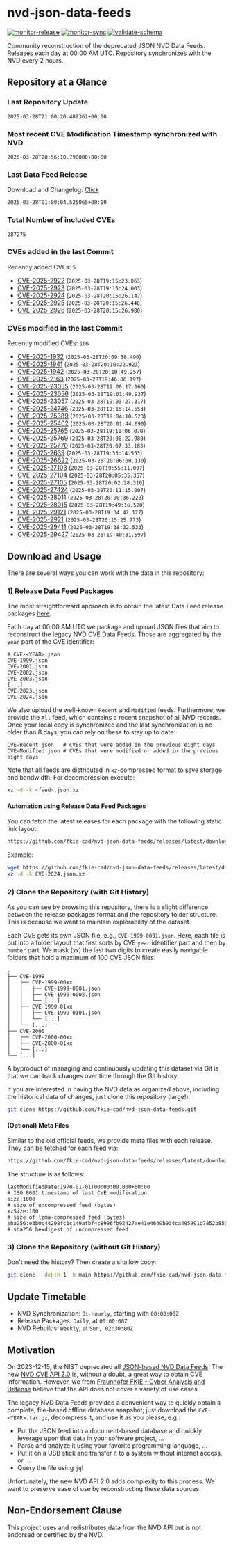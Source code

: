 # nvd-json-data-feeds

[![monitor-release](https://github.com/fkie-cad/nvd-json-data-feeds/actions/workflows/monitor_release.yml/badge.svg)](https://github.com/fkie-cad/nvd-json-data-feeds/actions/workflows/monitor_release.yml)
[![monitor-sync](https://github.com/fkie-cad/nvd-json-data-feeds/actions/workflows/monitor_sync.yml/badge.svg)](https://github.com/fkie-cad/nvd-json-data-feeds/actions/workflows/monitor_sync.yml)
[![validate-schema](https://github.com/fkie-cad/nvd-json-data-feeds/actions/workflows/validate_schema.yml/badge.svg)](https://github.com/fkie-cad/nvd-json-data-feeds/actions/workflows/validate_schema.yml)

Community reconstruction of the deprecated JSON NVD Data Feeds.
[Releases](https://github.com/fkie-cad/nvd-json-data-feeds/releases/latest) each day at 00:00 AM UTC.
Repository synchronizes with the NVD every 2 hours.

## Repository at a Glance

### Last Repository Update

```plain
2025-03-28T21:00:20.489361+00:00
```

### Most recent CVE Modification Timestamp synchronized with NVD

```plain
2025-03-28T20:56:10.790000+00:00
```

### Last Data Feed Release

Download and Changelog: [Click](https://github.com/fkie-cad/nvd-json-data-feeds/releases/latest)

```plain
2025-03-28T01:00:04.525065+00:00
```

### Total Number of included CVEs

```plain
287275
```

### CVEs added in the last Commit

Recently added CVEs: `5`

- [CVE-2025-2922](CVE-2025/CVE-2025-29xx/CVE-2025-2922.json) (`2025-03-28T19:15:23.063`)
- [CVE-2025-2923](CVE-2025/CVE-2025-29xx/CVE-2025-2923.json) (`2025-03-28T19:15:24.003`)
- [CVE-2025-2924](CVE-2025/CVE-2025-29xx/CVE-2025-2924.json) (`2025-03-28T20:15:26.147`)
- [CVE-2025-2925](CVE-2025/CVE-2025-29xx/CVE-2025-2925.json) (`2025-03-28T20:15:26.440`)
- [CVE-2025-2926](CVE-2025/CVE-2025-29xx/CVE-2025-2926.json) (`2025-03-28T20:15:26.980`)


### CVEs modified in the last Commit

Recently modified CVEs: `106`

- [CVE-2025-1932](CVE-2025/CVE-2025-19xx/CVE-2025-1932.json) (`2025-03-28T20:09:58.490`)
- [CVE-2025-1941](CVE-2025/CVE-2025-19xx/CVE-2025-1941.json) (`2025-03-28T20:10:22.923`)
- [CVE-2025-1942](CVE-2025/CVE-2025-19xx/CVE-2025-1942.json) (`2025-03-28T20:10:49.257`)
- [CVE-2025-2163](CVE-2025/CVE-2025-21xx/CVE-2025-2163.json) (`2025-03-28T19:46:06.197`)
- [CVE-2025-23055](CVE-2025/CVE-2025-230xx/CVE-2025-23055.json) (`2025-03-28T19:00:17.160`)
- [CVE-2025-23056](CVE-2025/CVE-2025-230xx/CVE-2025-23056.json) (`2025-03-28T19:01:49.937`)
- [CVE-2025-23057](CVE-2025/CVE-2025-230xx/CVE-2025-23057.json) (`2025-03-28T19:03:27.317`)
- [CVE-2025-24746](CVE-2025/CVE-2025-247xx/CVE-2025-24746.json) (`2025-03-28T19:15:14.553`)
- [CVE-2025-25389](CVE-2025/CVE-2025-253xx/CVE-2025-25389.json) (`2025-03-28T19:04:10.523`)
- [CVE-2025-25462](CVE-2025/CVE-2025-254xx/CVE-2025-25462.json) (`2025-03-28T20:01:44.690`)
- [CVE-2025-25765](CVE-2025/CVE-2025-257xx/CVE-2025-25765.json) (`2025-03-28T19:10:06.070`)
- [CVE-2025-25769](CVE-2025/CVE-2025-257xx/CVE-2025-25769.json) (`2025-03-28T20:08:22.980`)
- [CVE-2025-25770](CVE-2025/CVE-2025-257xx/CVE-2025-25770.json) (`2025-03-28T20:07:33.183`)
- [CVE-2025-2639](CVE-2025/CVE-2025-26xx/CVE-2025-2639.json) (`2025-03-28T19:33:14.553`)
- [CVE-2025-26622](CVE-2025/CVE-2025-266xx/CVE-2025-26622.json) (`2025-03-28T20:06:00.130`)
- [CVE-2025-27103](CVE-2025/CVE-2025-271xx/CVE-2025-27103.json) (`2025-03-28T19:55:11.007`)
- [CVE-2025-27104](CVE-2025/CVE-2025-271xx/CVE-2025-27104.json) (`2025-03-28T20:05:35.357`)
- [CVE-2025-27105](CVE-2025/CVE-2025-271xx/CVE-2025-27105.json) (`2025-03-28T20:02:28.310`)
- [CVE-2025-27424](CVE-2025/CVE-2025-274xx/CVE-2025-27424.json) (`2025-03-28T20:11:15.007`)
- [CVE-2025-28011](CVE-2025/CVE-2025-280xx/CVE-2025-28011.json) (`2025-03-28T20:00:36.220`)
- [CVE-2025-28015](CVE-2025/CVE-2025-280xx/CVE-2025-28015.json) (`2025-03-28T19:49:16.520`)
- [CVE-2025-29121](CVE-2025/CVE-2025-291xx/CVE-2025-29121.json) (`2025-03-28T19:34:42.127`)
- [CVE-2025-2921](CVE-2025/CVE-2025-29xx/CVE-2025-2921.json) (`2025-03-28T20:15:25.773`)
- [CVE-2025-29411](CVE-2025/CVE-2025-294xx/CVE-2025-29411.json) (`2025-03-28T19:38:32.533`)
- [CVE-2025-29427](CVE-2025/CVE-2025-294xx/CVE-2025-29427.json) (`2025-03-28T19:40:31.597`)


## Download and Usage

There are several ways you can work with the data in this repository:

### 1) Release Data Feed Packages

The most straightforward approach is to obtain the latest Data Feed release packages [here](https://github.com/fkie-cad/nvd-json-data-feeds/releases/latest).

Each day at 00:00 AM UTC we package and upload JSON files that aim to reconstruct the legacy NVD CVE Data Feeds.
Those are aggregated by the `year` part of the CVE identifier:

```
# CVE-<YEAR>.json
CVE-1999.json
CVE-2001.json
CVE-2002.json
CVE-2003.json
[...]
CVE-2023.json
CVE-2024.json
```

We also upload the well-known `Recent` and `Modified` feeds.
Furthermore, we provide the `All` feed, which contains a recent snapshot of all NVD records.
Once your local copy is synchronized and the last synchronization is no older than 8 days, you can rely on these to stay up to date:

```plain
CVE-Recent.json   # CVEs that were added in the previous eight days
CVE-Modified.json # CVEs that were modified or added in the previous eight days
```

Note that all feeds are distributed in `xz`-compressed format to save storage and bandwidth.
For decompression execute:

```sh
xz -d -k <feed>.json.xz
```

#### Automation using Release Data Feed Packages

You can fetch the latest releases for each package with the following static link layout:

```sh
https://github.com/fkie-cad/nvd-json-data-feeds/releases/latest/download/CVE-<YEAR>.json.xz
```

Example:

```sh
wget https://github.com/fkie-cad/nvd-json-data-feeds/releases/latest/download/CVE-2024.json.xz
xz -d -k CVE-2024.json.xz
```

### 2) Clone the Repository (with Git History)

As you can see by browsing this repository, there is a slight difference between the release packages format and the repository folder structure.
This is because we want to maintain explorability of the dataset.

Each CVE gets its own JSON file, e.g., `CVE-1999-0001.json`.
Here, each file is put into a folder layout that first sorts by CVE `year` identifier part and then by `number` part.
We mask (`xx`) the last two digits to create easily navigable folders that hold a maximum of 100 CVE JSON files:

```plain
.
├── CVE-1999
│   ├── CVE-1999-00xx
│   │   ├── CVE-1999-0001.json
│   │   ├── CVE-1999-0002.json
│   │   └── [...]
│   ├── CVE-1999-01xx
│   │   ├── CVE-1999-0101.json
│   │   └── [...]
│   └── [...]
├── CVE-2000
│   ├── CVE-2000-00xx
│   ├── CVE-2000-01xx
│   └── [...]
└── [...]
```

A byproduct of managing and continuously updating this dataset via Git is that we can track changes over time through the Git history.

If you are interested in having the NVD data as organized above, including the historical data of changes, just clone this repository (large!):

```sh
git clone https://github.com/fkie-cad/nvd-json-data-feeds.git
```

#### (Optional) Meta Files

Similar to the old official feeds, we provide meta files with each release. They can be fetched for each feed via:

```sh
https://github.com/fkie-cad/nvd-json-data-feeds/releases/latest/download/CVE-<YEAR>.meta
```

The structure is as follows:

```plain
lastModifiedDate:1970-01-01T00:00:00.000+00:00                          # ISO 8601 timestamp of last CVE modification
size:1000                                                               # size of uncompressed feed (bytes)
xzSize:100                                                              # size of lzma-compressed feed (bytes)
sha256:e3b0c44298fc1c149afbf4c8996fb92427ae41e4649b934ca495991b7852b855 # sha256 hexdigest of uncompressed feed
```

### 3) Clone the Repository (without Git History)

Don't need the history? Then create a shallow copy:

```sh
git clone --depth 1 -b main https://github.com/fkie-cad/nvd-json-data-feeds.git
```


## Update Timetable

* NVD Synchronization: `Bi-Hourly`, starting with `00:00:00Z`
* Release Packages: `Daily`, at `00:00:00Z`
* NVD Rebuilds: `Weekly`, at `Sun, 02:30:00Z`


## Motivation

On 2023-12-15, the NIST deprecated all [JSON-based NVD Data Feeds](https://nvd.nist.gov/vuln/data-feeds#divRetirementBanner-1).
The new [NVD CVE API 2.0](https://nvd.nist.gov/developers/vulnerabilities) is, without a doubt, a great way to obtain CVE information.
However, we from [Fraunhofer FKIE - Cyber Analysis and Defense](https://www.fkie.fraunhofer.de/en/departments/cad.html) believe that the API does not cover a variety of use cases.

The legacy NVD Data Feeds provided a convenient way to quickly obtain a complete, file-based offline database snapshot; just download the `CVE-<YEAR>.tar.gz`, decompress it, and use it as you please, e.g.:

- Put the JSON feed into a document-based database and quickly leverage upon that data in your software project, ...
- Parse and analyze it using your favorite programming language, ...
- Put it on a USB stick and transfer it to a system without internet access, or ...
- Query the file using `jq`!

Unfortunately, the new NVD API 2.0 adds complexity to this process.
We want to preserve ease of use by reconstructing these data sources.

## Non-Endorsement Clause

This project uses and redistributes data from the NVD API but is not endorsed or certified by the NVD.